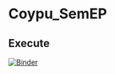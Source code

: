 # Coypu_SemEP

## Execute

[![Binder](https://mybinder.org/badge_logo.svg)](https://mybinder.org/v2/gh/SDM-TIB/CoyPu_SemEP/main?labpath=notebooks%2FVisualizing_SemEP_Cluster.ipynb)
